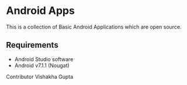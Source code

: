 # Android Apps
This is a collection of Basic Android Applications which are open source.

## Requirements
- Android Studio software
- Android v7.1.1 (Nougat)


Contributor Vishakha Gupta

